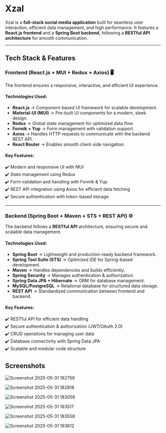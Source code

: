 # **Xzal**  


Xzal is a **full-stack social media application** built for seamless user interaction, efficient data management, and high performance. It features a **React.js frontend** and a **Spring Boot backend**, following a **RESTful API architecture** for smooth communication.  

---

## **Tech Stack & Features**  

### **Frontend (React.js + MUI + Redux + Axios) 🖥️**  
The frontend ensures a responsive, interactive, and efficient UI experience.  
#### **Technologies Used:**  
- **React.js** → Component-based UI framework for scalable development.  
- **Material-UI (MUI)** → Pre-built UI components for a modern, sleek design.  
- **Redux** → Global state management for optimized data flow.  
- **Formik + Yup** → Form management with validation support.  
- **Axios** → Handles HTTP requests to communicate with the backend REST API.  
- **React Router** → Enables smooth client-side navigation.  

#### **Key Features:**  
✔️ Modern and responsive UI with MUI  
✔️ State management using Redux  
✔️ Form validation and handling with Formik & Yup  
✔️ REST API integration using Axios for efficient data fetching  
✔️ Secure authentication with token-based storage  

---

### **Backend (Spring Boot + Maven + STS + REST API) ⚙️**  
The backend follows a **RESTful API** architecture, ensuring secure and scalable data management.  
#### **Technologies Used:**  
- **Spring Boot** → Lightweight and production-ready backend framework.  
- **Spring Tool Suite (STS)** → Optimized IDE for Spring-based development.  
- **Maven** → Handles dependencies and builds efficiently.  
- **Spring Security** → Manages authentication & authorization.  
- **Spring Data JPA + Hibernate** → ORM for database management.  
- **MySQL/PostgreSQL** → Relational database for structured data storage.  
- **REST API** → Standardized communication between frontend and backend.  

#### **Key Features:**  
✔️ RESTful API for efficient data handling  
✔️ Secure authentication & authorization (JWT/OAuth 2.0)  
✔️ CRUD operations for managing user data  
✔️ Database connectivity with Spring Data JPA  
✔️ Scalable and modular code structure  

 

## Screenshots 

![Screenshot 2025-05-31 182759](https://github.com/user-attachments/assets/171bc7fc-4543-4793-bc3c-2d7a8136af2f)

![Screenshot 2025-05-31 182818](https://github.com/user-attachments/assets/3003d2fa-4f4d-487e-9c3d-c02fa1eb5322)

![Screenshot 2025-05-31 183056](https://github.com/user-attachments/assets/4fbbb49e-56b3-4d6e-a126-842bc13a9bec)

![Screenshot 2025-05-31 183517](https://github.com/user-attachments/assets/8a5ff6e0-a91b-489e-9062-7489284cc7e7)

 ![Screenshot 2025-05-31 183558](https://github.com/user-attachments/assets/b2f77d3d-b40c-40bf-94e2-783715389cdc)
 
![Screenshot 2025-05-31 183612](https://github.com/user-attachments/assets/d9822869-7847-41cc-b047-3d74961d4f05)
